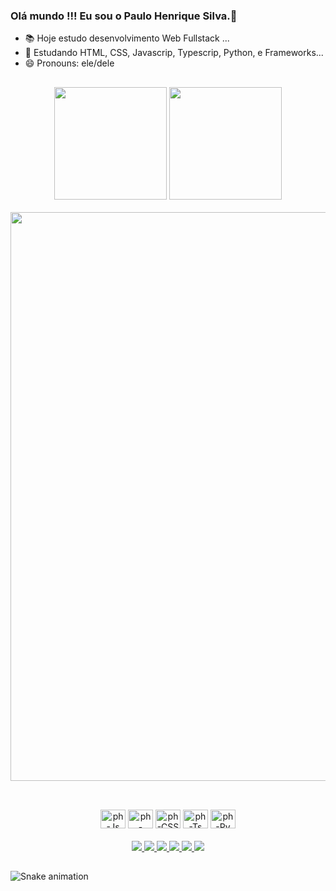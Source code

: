 ### Olá mundo !!! Eu sou o Paulo Henrique Silva.🖖
- 📚 Hoje estudo desenvolvimento Web Fullstack ...
- 🚀 Estudando HTML, CSS, Javascrip, Typescrip, Python, e Frameworks...
- 😄 Pronouns: ele/dele
##
<div align="center">
  <img height="180em" src="https://github-readme-stats.vercel.app/api?username=phdevlpr&show_icons=true&theme=dracula&include_all_commits=true&count_private=true"/>
  <img height="180em" src="https://github-readme-stats.vercel.app/api/top-langs/?username=phdevlpr&layout=compact&langs_count=16&theme=dracula"/><br><br>
  <img width="910em" src="https://c.tenor.com/3bTxZ4HdrysAAAAC/pixels-neon.gif"/>
</div>

##

<div align="center"><br>
  <img alt="ph-Js" height="30" width="40" src="https://cdn.jsdelivr.net/gh/devicons/devicon/icons/javascript/javascript-original.svg"/>
  <img alt="ph-HTML" height="30" width="40" src="https://cdn.jsdelivr.net/gh/devicons/devicon/icons/html5/html5-original.svg"/>
  <img alt="ph-CSS" height="30" width="40" src="https://cdn.jsdelivr.net/gh/devicons/devicon/icons/css3/css3-original.svg"/>
  <img alt="ph-Ts" height="30" width="40" src="https://cdn.jsdelivr.net/gh/devicons/devicon/icons/typescript/typescript-original.svg"/>
  <img alt="ph-Py" height="30" width="40" src="https://cdn.jsdelivr.net/gh/devicons/devicon/icons/python/python-original.svg"/>
</div>

<div align="center"><br>
  <a href="https://www.instagram.com/ph.dvlpr/" target="_blank">
    <img src="https://img.shields.io/badge/Instagram-E4405F?style=for-the-badge&logo=instagram&logoColor=white" target="_blank">
  </a>
  <a href="https://www.facebook.com/phdevlpr/" target="_blank">
    <img src="https://img.shields.io/badge/Facebook-1877F2?style=for-the-badge&logo=facebook&logoColor=white" target="_blank">
  </a>
  <a href="https://www.linkedin.com/in/paulohenriquedev/" target="_blank">
    <img src="https://img.shields.io/badge/LinkedIn-0077B5?style=for-the-badge&logo=linkedin&logoColor=white" target="_blank">
  </a>
  <a href="https://www.reddit.com/user/phdevlpr" target="_blank">
    <img src="https://img.shields.io/badge/Reddit-FF4500?style=for-the-badge&logo=reddit&logoColor=white" target="_blank">
  </a>
  <a href="https://wa.me/5535988768586/" target="_blank">
    <img src="https://img.shields.io/badge/WhatsApp-25D366?style=for-the-badge&logo=whatsapp&logoColor=white" target="_blank">
  </a>
  <a href="https://open.spotify.com/user/313u4hktswu3kra7qlplypchf64y" target="_blank">
    <img src="https://img.shields.io/badge/Spotify-1ED760?&style=for-the-badge&logo=spotify&logoColor=white" target="_blank">
  </a>
</div>

##

![Snake animation](https://github.com/rafaballerini/phdevlpr/blob/output/github-contribution-grid-snake.svg)

